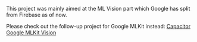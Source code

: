 This project was mainly aimed at the ML Vision part which Google has split from Firebase as of now.

Please check out the follow-up project for Google MLKit instead:
[Capacitor Google MLKit Vision](https://github.com/trancee/capacitor-google-mlkit-vision)
